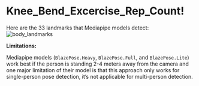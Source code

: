 # Knee_Bend_Excercise_Rep_Count!
Here are the 33 landmarks that Mediapipe models detect:
![body_landmarks](https://user-images.githubusercontent.com/89622996/157020209-41d55f1d-f115-4088-b145-add757b6d875.jpg)


**Limitations:**


Mediapipe models (```BlazePose.Heavy```, ```BlazePose.Full```, and ```BlazePose.Lite```) work best if the person is standing 2-4 meters away from the camera and one major limitation of their model is that this approach only works for single-person pose detection, it’s not applicable for multi-person detection.
